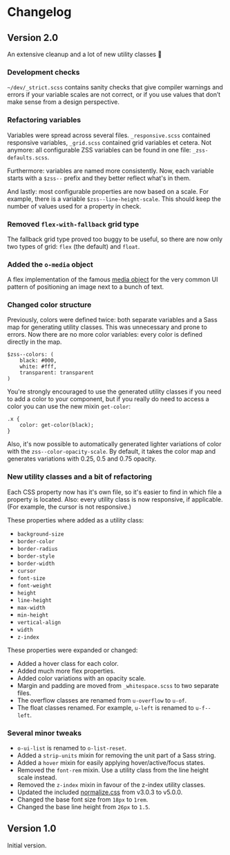 # Changelog

## Version 2.0

An extensive cleanup and a lot of new utility classes 🎉

### Development checks

`~/dev/_strict.scss` contains sanity checks that give compiler warnings and errors if your variable scales are not correct, or if you use values that don’t make sense from a design perspective.

### Refactoring variables

Variables were spread across several files. `_responsive.scss` contained responsive variables, `_grid.scss` contained grid variables et cetera. Not anymore: all configurable ZSS variables can be found in one file: `_zss-defaults.scss`.

Furthermore: variables are named more consistently. Now, each variable starts with a `$zss--` prefix and they better reflect what's in them.

And lastly: most configurable properties are now based on a scale. For example, there is a variable `$zss--line-height-scale`. This should keep the number of values used for a property in check.

### Removed `flex-with-fallback` grid type

The fallback grid type proved too buggy to be useful, so there are now only two types of grid: `flex` (the default) and `float`.

### Added the `o-media` object

A flex implementation of the famous [media object](http://www.stubbornella.org/content/2010/06/25/the-media-object-saves-hundreds-of-lines-of-code/) for the very common UI pattern of positioning an image next to a bunch of text.

### Changed color structure

Previously, colors were defined twice: both separate variables and a Sass map for generating utility classes. This was unnecessary and prone to errors.
Now there are no more color variables: every color is defined directly in the map.

```
$zss--colors: (
    black: #000,
    white: #fff,
    transparent: transparent
)
```

You're strongly encouraged to use the generated utility classes if you need to add a color to your component, but if you really do need to access a color you can use the new mixin `get-color`:

```
.x {
    color: get-color(black);
}
```

Also, it's now possible to automatically generated lighter variations of color with the `zss--color-opacity-scale`. By default, it takes the color map and generates variations with 0.25, 0.5 and 0.75 opacity.

### New utility classes and a bit of refactoring

Each CSS property now has it's own file, so it's easier to find in which file a property is located. Also: every utility class is now responsive, if applicable. (For example, the cursor is not responsive.)

These properties where added as a utility class:

- `background-size`
- `border-color`
- `border-radius`
- `border-style`
- `border-width`
- `cursor`
- `font-size`
- `font-weight`
- `height`
- `line-height`
- `max-width`
- `min-height`
- `vertical-align`
- `width`
- `z-index`

These properties were expanded or changed:

- Added a hover class for each color.
- Added much more flex properties.
- Added color variations with an opacity scale.
- Margin and padding are moved from `_whitespace.scss` to two separate files.
- The overflow classes are renamed from `u-overflow` to `u-of`.
- The float classes renamed. For example, `u-left` is renamed to `u-f--left`.

### Several minor tweaks

- `o-ui-list` is renamed to `o-list-reset`.
- Added a `strip-units` mixin for removing the unit part of a Sass string.
- Added a `hover` mixin for easily applying hover/active/focus states.
- Removed the `font-rem` mixin. Use a utility class from the line height scale instead.
- Removed  the `z-index` mixin in favour of the z-index utility classes.
- Updated the included [normalize.css](http://necolas.github.io/normalize.css/) from v3.0.3 to v5.0.0.
- Changed the base font size from `18px` to `1rem`.
- Changed the base line height from `26px` to `1.5`.

## Version 1.0

Initial version.
